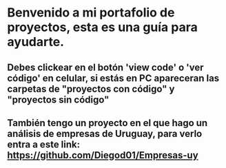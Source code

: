 # Benvenido a mi portafolio de proyectos, esta es una guía para ayudarte.
## Debes clickear en el botón 'view code' o 'ver código' en celular, si estás en PC apareceran las carpetas de "proyectos con código" y "proyectos sin código"



## También tengo un proyecto en el que hago un análisis de empresas de Uruguay, para verlo entra a este link: https://github.com/Diegod01/Empresas-uy
